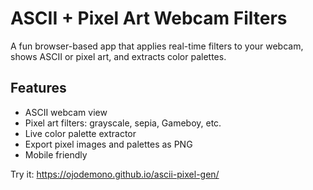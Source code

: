 # ASCII + Pixel Art Webcam Filters

A fun browser-based app that applies real-time filters to your webcam, shows ASCII or pixel art, and extracts color palettes.

## Features
- ASCII webcam view
- Pixel art filters: grayscale, sepia, Gameboy, etc.
- Live color palette extractor
- Export pixel images and palettes as PNG
- Mobile friendly

 Try it: https://ojodemono.github.io/ascii-pixel-gen/
